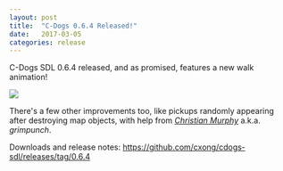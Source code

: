 ```yaml
---
layout: post
title:  "C-Dogs 0.6.4 Released!"
date:   2017-03-05
categories: release
---
```


C-Dogs SDL 0.6.4 released, and as promised, features a new walk animation!

![](https://raw.githubusercontent.com/cxong/cdogs-sdl/gh-pages/_posts/walk_cycles.gif)

There's a few other improvements too, like pickups randomly appearing after destroying map objects, with help from [*Christian Murphy*](https://blog.christiancod.es) a.k.a. *grimpunch*.

Downloads and release notes: <https://github.com/cxong/cdogs-sdl/releases/tag/0.6.4>
